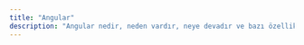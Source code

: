 ```yaml
---
title: "Angular"
description: "Angular nedir, neden vardır, neye devadır ve bazı özellikleri."
---
```

